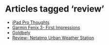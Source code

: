 # Articles tagged ‘review’

- [iPad Pro Thoughts](../articles/20160306%20iPad%20Pro%20Thoughts.md)
- [Garmin Fenix 3- First Impressions](../articles/20150321%20Garmin%20Fenix%203-%20First%20Impressions.md)
- [Goldbely](../articles/20141001%20Goldbely.md)
- [Review- Netatmo Urban Weather Station](../articles/20140930%20Review-%20Netatmo%20Urban%20Weather%20Station.md)
